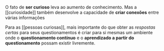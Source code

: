 O fato de **ser curioso** leva ao aumento de conhecimento. Mas a [[curiosidade]] também desenvolve a capacidade de **criar conexões** entre várias informações

Para as [[pessoas curiosas]], mais importante do que obter as *respostas certas* para seus questionamentos é criar para si mesmas um ambiente onde o **questionamento contínuo** e o **aprendizado a partir do  questionamento** possam existir livremente.